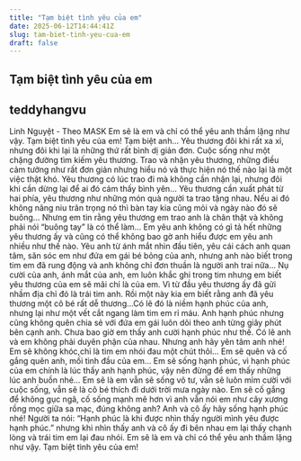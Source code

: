 ```yaml
---
title: "Tạm biệt tình yêu của em"
date: 2025-06-12T14:44:41Z
slug: tam-biet-tinh-yeu-cua-em
draft: false
---
```


## Tạm biệt tình yêu của em

## teddyhangvu

Linh Nguyệt - Theo MASK
Em sẽ là em và chỉ có thể yêu anh thầm lặng như vậy. Tạm biệt tình yêu của em!
Tạm biệt anh…
Yêu thương đôi khi rất xa xỉ, nhưng đôi khi lại là những thứ rất bình dị giản đơn.
Cuộc sống như một chặng đường tìm kiếm yêu thương.
Trao và nhận yêu thương, những điều cảm tưởng như rất đơn giản nhưng hiểu nó và thực hiện nó thế nào lại là một việc thật khó.
Yêu thương có lúc trao đi mà không cần nhận lại, nhưng đôi khi cần dừng lại để ai đó cảm thấy bình yên…
Yêu thương cần xuất phát từ hai phía, yêu thương như những món quà người ta trao tặng nhau. Nếu ai đó không nâng niu trân trọng nó thì bàn tay kia cũng mỏi và ngày nào đó sẽ buông... Nhưng em tin rằng yêu thương em trao anh là chân thật và không phải nói “buông tay” là có thể làm…
Em yêu anh không có gì tả hết những yêu thương ấy và cũng có thể không bao gờ anh hiểu được em yêu anh nhiều như thế nào. Yêu anh từ ánh mắt nhìn đầu tiên, yêu cái cách anh quan tâm, săn sóc em như đứa em gái bé bỏng của anh, nhưng anh nào biết trong tim em đã rung động và anh không chỉ đơn thuần là người anh trai nữa…
Nụ cười của anh, ánh mắt của anh, em luôn khắc ghi trong tim nhưng em biết yêu thương của em sẽ mãi chỉ là của em. Vì từ đầu yêu thương ấy đã gửi nhầm địa chỉ đó là trái tim anh.
Rồi một này kia em biết rằng anh đã yêu thương một cô bé rất dễ thương…Có lẽ đó là niềm hạnh phúc của anh, nhưng lại như một vết cắt ngang làm tim em rỉ máu. Anh hạnh phúc nhưng cũng không quên chia sẻ với đứa em gái luôn dõi theo anh từng giây phút bên cạnh anh. Chưa bao giờ em thấy anh cười hạnh phúc như thế. Có lẽ anh và em không phải duyên phận của nhau.
Nhưng anh hãy yên tâm anh nhé!
Em sẽ không khóc,chỉ là tim em nhói đau một chút thôi…
Em sẽ quên và cố gắng quên anh, mối tình đầu của em…
Em sẽ sống hạnh phúc, vì hạnh phúc của em chính là lúc thấy anh hạnh phúc, vậy nên đừng để em thấy những lúc anh buồn nhé…
Em sẽ là em vẫn sẽ sống vô tư, vẫn sẽ luôn mỉm cười với cuộc sống, vẫn sẽ là cô bé thích đi dưới trời mưa ngày nào.
Em sẽ cố gắng để không gục ngã, cố sống mạnh mẽ hơn vì anh vẫn nói em như cây xương rồng mọc giữa sa mạc, đúng không anh?
Anh và cô ấy hãy sống hạnh phúc nhé!
Người ta nói: “Hạnh phúc là khi được nhìn thấy người mình yêu được hạnh phúc.” nhưng khi nhìn thấy anh và cô ấy đi bên nhau em lại thấy chạnh lòng và trái tim em lại đau nhói.
Em sẽ là em và chỉ có thể yêu anh thầm lặng như vậy. Tạm biệt tình yêu của em!